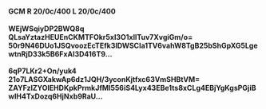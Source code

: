 #### GCM R 20/0c/400 L 20/0c/400
**WEjWSqiyDP2BWQ8q**<br/>**QLsaYztazHEUEnCKMTFOkr5xl3O1xIlTuv7XvgiGm/o=**<br/>**50r9N46DUo1JSQvoozEcTEfk3lDWSCIa1TV6vahW8TgB25bShGpXG5LgewtnRjD33k5B6FxAl3D416T9...**<br/><br/>
**6qP7LKr2+On/yuk4**<br/>**21o7LASGXakwAp6dz1JQH/3yconKjtfxc63VmSHBtVM=**<br/>**ZAYFzIZYOlEHDKpkPrmkJfMI556iS4Lyx43EBe1ts8xCLg4EBjYgKgsPGjiBwIH4TxDozq6HjNxb9RaU...**
